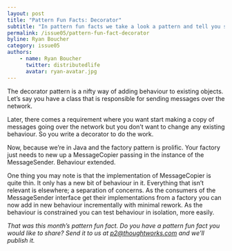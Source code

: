 ```yaml
---
layout: post
title: "Pattern Fun Facts: Decorator"
subtitle: "In pattern fun facts we take a look a pattern and tell you something you didn’t know. This month: The decorator pattern can help you do incremental delivery."
permalink: /issue05/pattern-fun-fact-decorator
byline: Ryan Boucher
category: issue05
authors:
    - name: Ryan Boucher
      twitter: distributedlife
      avatar: ryan-avatar.jpg
---
```

The decorator pattern is a nifty way of adding behaviour to existing objects. Let’s say you have a class that is responsible for sending messages over the network.

<div class='normal-gist'><code id="gist-6724242" data-file="1.java"></code></div>

Later, there comes a requirement where you want start making a copy of messages going over the network but you don’t want to change any existing behaviour. So you write a decorator to do the work.

<div class='normal-gist'><code id="gist-6724242" data-file="2.java"></code></div>

Now, because we’re in Java and the factory pattern is prolific. Your factory just needs to new up a <span class='inline-code'>MessageCopier</span> passing in the instance of the <span class='inline-code'>MessageSender</span>. Behaviour extended.

<div class='normal-gist'><code id="gist-6724242" data-file="3.java"></code></div>

One thing you may note is that the implementation of <span class='inline-code'>MessageCopier</span> is quite thin. It only has a new bit of behaviour in it. Everything that isn’t relevant is elsewhere; a separation of concerns. As the consumers of the <span class='inline-code'>MessageSender</span> interface get their implementations from a factory you can now add in new behaviour incrementally with minimal rework. As the behaviour is constrained you can test behaviour in isolation, more easily.

*That was this month’s pattern fun fact. Do you have a pattern fun fact you would like to share? Send it to us at p2@thoughtworks.com and we’ll publish it.*
